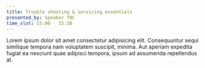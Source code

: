 ```yaml
---
title: Trouble shooting & servicing essentials
presented_by: Speaker TBC
time_slot: 15:00 - 15:30
---
```

Lorem ipsum dolor sit amet consectetur adipisicing elit. Consequuntur sequi similique tempora nam voluptatem suscipit, minima. Aut aperiam expedita fugiat ea nesciunt quae adipisci tempora, ipsum ad assumenda repellendus at.
